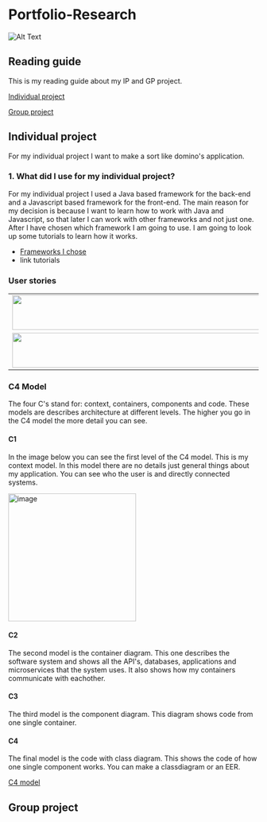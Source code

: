 # Portfolio-Research
![Alt Text](https://media0.giphy.com/media/dWesBcTLavkZuG35MI/giphy.gif?cid=ecf05e47ttj9yzh16tgd8otlygn5930l5vs548tahunuvlru&rid=giphy.gif&ct=g)

## Reading guide

This is my reading guide about my IP and GP project.

[Individual project](#Individual-project)

[Group project](#Group-project)

## Individual project

For my individual project I want to make a sort like domino's application. 

### 1. What did I use for my individual project?
For my individual project I used a Java based framework for the back-end and a Javascript based framework for the front-end. The main reason for my decision is because I want to learn how to work with Java and Javascript, so that later I can work with other frameworks and not just one. 
After I have chosen which framework I am going to use. I am going to look up some tutorials to learn how it works.
- [Frameworks I chose](https://github.com/TimoOerlemans/Portfolio-Research/blob/main/Research.md#1-java-framework)
- link tutorials

### User stories

<table>
  <tr>
    <td><img src="https://user-images.githubusercontent.com/99472273/154964905-71d5f39c-b226-4a07-8fe8-82df99152b62.png" width=500 height=70></td> 
    <td><img src="https://user-images.githubusercontent.com/99472273/154964983-3141a3d1-61c5-41a8-84c1-62ee1ec5718d.png" width=500 height=70></td> 
  </tr>
 <tr>
    <td><img src="https://user-images.githubusercontent.com/99472273/154965068-f1d96329-927e-41f0-ad53-fa093d3aa85f.png" width=500 height=70></td> 
    <td><img src="https://user-images.githubusercontent.com/99472273/154965388-76371800-f8e5-4f37-ad26-6f83fe14a125.png" width=500 height=70></td> 
  </tr>
 </table>

### C4 Model
The four C's stand for: context, containers, components and code. These models are describes architecture at different levels. The higher you go in the C4 model the more detail you can see. 

#### C1
In the image below you can see the first level of the C4 model. This is my context model. In this model there are no details just general things about my application. You can see who the user is and directly connected systems.

<img width="257" alt="image" src="https://user-images.githubusercontent.com/99472273/155689871-96388310-6d79-4a95-8208-4534e138c497.png">


#### C2
The second model is the container diagram. This one describes the software system and shows all the API's, databases, applications and microservices that the system uses. It also shows how my containers communicate with eachother.

#### C3
The third model is the component diagram. This diagram shows code from one single container. 

#### C4
The final model is the code with class diagram. This shows the code of how one single component works. You can make a classdiagram or an EER. 

[C4 model](https://www.infoq.com/articles/C4-architecture-model/)

## Group project

